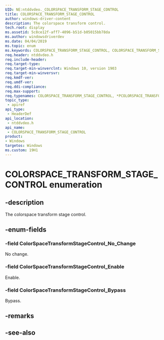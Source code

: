```yaml
---
UID: NE:ntddvdeo._COLORSPACE_TRANSFORM_STAGE_CONTROL
title: COLORSPACE_TRANSFORM_STAGE_CONTROL
author: windows-driver-content
description: The colorspace transform control.
tech.root: display
ms.assetid: 5c8ce12f-aff7-4096-b51d-b05015bb78da
ms.author: windowsdriverdev
ms.date: 04/04/2019
ms.topic: enum
ms.keywords: COLORSPACE_TRANSFORM_STAGE_CONTROL, COLORSPACE_TRANSFORM_STAGE_CONTROL, *PCOLORSPACE_TRANSFORM_STAGE_CONTROL, 
req.header: ntddvdeo.h
req.include-header:
req.target-type:
req.target-min-winverclnt: Windows 10, version 1903
req.target-min-winversvr:
req.kmdf-ver:
req.umdf-ver:
req.ddi-compliance:
req.max-support:
req.typenames: COLORSPACE_TRANSFORM_STAGE_CONTROL, *PCOLORSPACE_TRANSFORM_STAGE_CONTROL
topic_type: 
 - apiref
api_type: 
 - HeaderDef
api_location: 
 - ntddvdeo.h
api_name: 
 - COLORSPACE_TRANSFORM_STAGE_CONTROL
product:
- Windows
targetos: Windows
ms.custom: 19H1
---
```


# COLORSPACE_TRANSFORM_STAGE_CONTROL enumeration

## -description

The colorspace transform stage control.

## -enum-fields

### -field ColorSpaceTransformStageControl_No_Change

No change.

### -field ColorSpaceTransformStageControl_Enable

Enable.

### -field ColorSpaceTransformStageControl_Bypass

Bypass.

## -remarks

## -see-also
